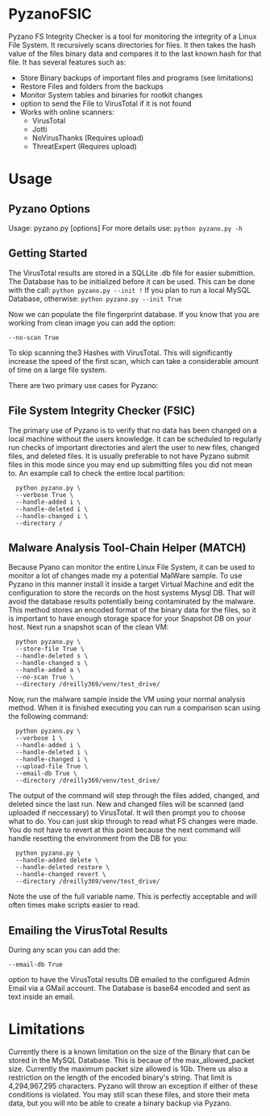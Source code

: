# PyzanoFSIC
Pyzano FS Integrity Checker is a tool for monitoring the integrity of a Linux File System. It recursively scans directories for files. It then takes the hash value of the files binary data and compares it to the last known hash for that file. It has several features such as:
* Store Binary backups of important files and programs (see limitations)
* Restore Files and folders from the backups
* Monitor System tables and binaries for rootkit changes
* option to send the File to VirusTotal if it is not found
* Works with online scanners:
  - VirusTotal
  - Jotti
  - NoVirusThanks (Requires upload)
  - ThreatExpert (Requires upload)


# Usage
## Pyzano Options
Usage: pyzano.py [options]
For more details use:
  ```python pyzano.py -h```

## Getting Started
The VirusTotal results are stored in a SQLLite .db file for easier submittion. The Database has to be initialized before it can be used. This can be done with the call:
  ```python pyzano.py --init !```
If you plan to run a local MySQL Database, otherwise:
```python pyzano.py --init True```

Now we can populate the file fingerprint database. If you know that you are working from  clean image you can add the option:
```
--no-scan True
```
To skip scanning the3 Hashes with VirusTotal. This will significantly increase the speed of the first scan, which can take a considerable amount of time on a large file system. 

There are two primary use cases for Pyzano:
## File System Integrity Checker (FSIC)
The primary use of Pyzano is to verify that no data has been changed on a local machine without the users knowledge. It can be scheduled to regularly run checks of important directories and alert the user to new files, changed files, and deleted files. It is usually preferable to not have Pyzano submit files in this mode since you may end up submitting files you did not mean to. An example call to check the entire local partition:
```
  python pyzano.py \
  --verbose True \
  --handle-added i \
  --handle-deleted i \
  --handle-changed i \
  --directory /
```
  
## Malware Analysis Tool-Chain Helper (MATCH)
Because Pyano can monitor the entire Linux File System, it can be used to monitor a lot of changes made my a potential MalWare sample. To use Pyzano in this manner install it inside a target Virtual Machine and edit the configuration to store the records on the host systems Mysql DB. That will avoid the database results potentially being contaminated by the malware. This method stores an encoded format of the binary data for the files, so it is important to have enough storage space for your Snapshot DB on your host.
Next run a snapshot scan of the clean VM:
```
  python pyzano.py \
  --store-file True \
  --handle-deleted s \
  --handle-changed s \
  --handle-added a \
  --no-scan True \
  --directory /dreilly369/venv/test_drive/
```

Now, run the malware sample inside the VM using your normal analysis method. When it is finished executing you can run a comparison scan using the following command:
```
  python pyzano.py \
  --verbose 1 \
  --handle-added i \
  --handle-deleted i \
  --handle-changed i \
  --upload-file True \
  --email-db True \
  --directory /dreilly369/venv/test_drive/
```
  
The output of the command will step through the files added, changed, and deleted since the last run. New and changed files will be scanned (and uploaded if neccessary) to VirusTotal. It will then prompt you to choose what to do. You can just skip through to read what FS changes were made. You do not have to revert at this point because the next command will handle resetting the environment from the DB for you:
```
  python pyzano.py \
  --handle-added delete \
  --handle-deleted restore \
  --handle-changed revert \
  --directory /dreilly369/venv/test_drive/
```
  
Note the use of the full variable name. This is perfectly acceptable and will often times make scripts easier to read.

## Emailing the VirusTotal Results
During any scan you can add the:
```
--email-db True
```
option to have the VirusTotal results DB emailed to the configured Admin Email via a GMail account. The Database is base64 encoded and sent as text inside an email.

# Limitations
Currently there is a known limitation on the size of the Binary that can be stored in the MySQL Database. This is becaue of the max_allowed_packet size. Currently the maximum packet size allowed is 1Gb. There us also a restriction on the length of the encoded binary's string. That limit is 4,294,967,295 characters. Pyzano will throw an exception if either of these conditions is violated. You may still scan these files, and store their meta data, but you will nto be able to create a binary backup via Pyzano.

